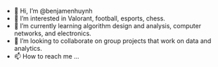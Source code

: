 - 👋 Hi, I’m @benjamenhuynh
- 👀 I’m interested in Valorant, football, esports, chess.
- 🌱 I’m currently learning algorithm design and analysis, computer networks, and electronics.
- 💞️ I’m looking to collaborate on group projects that work on data and analytics.
- 📫 How to reach me ...

<!---
benjamenhuynh/benjamenhuynh is a ✨ special ✨ repository because its `README.md` (this file) appears on your GitHub profile.
You can click the Preview link to take a look at your changes.
--->
